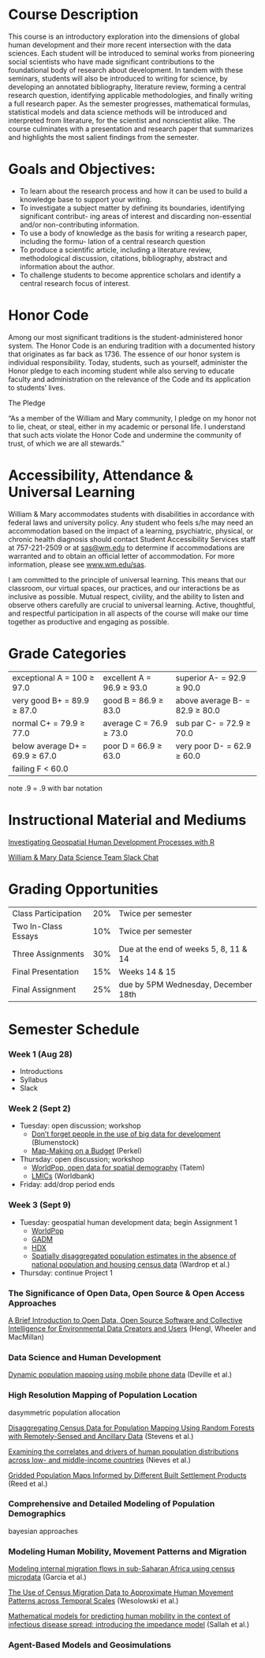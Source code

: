 # Course Description  

This course is an introductory exploration into the dimensions of global human development and their more recent intersection with the data sciences. Each student will be introduced to seminal works from pioneering social scientists who have made significant contributions to the foundational body of research about development. In tandem with these seminars, students will also be introduced to writing for science, by developing an annotated bibliography, literature review, forming a central research question, identifying applicable methodologies, and finally writing a full research paper. As the semester progresses, mathematical formulas, statistical models and data science methods will be introduced and interpreted from literature, for the scientist and nonscientist alike. The course culminates with a presentation and research paper that summarizes and highlights the most salient findings from the semester.

# Goals and Objectives:
- To learn about the research process and how it can be used to build a knowledge base to support your writing.
- To investigate a subject matter by defining its boundaries, identifying significant contribut- ing areas of interest and discarding non-essential and/or non-contributing information.
- To use a body of knowledge as the basis for writing a research paper, including the formu- lation of a central research question
- To produce a scientific article, including a literature review, methodological discussion, citations, bibliography, abstract and information about the author.
- To challenge students to become apprentice scholars and identify a central research focus of interest.

# Honor Code
Among our most significant traditions is the student-administered honor system. The Honor Code is an enduring tradition with a documented history that originates as far back as 1736. The essence of our honor system is individual responsibility. Today, students, such as yourself, administer the Honor pledge to each incoming student while also serving to educate faculty and administration on the relevance of the Code and its application to students’ lives.

The Pledge

“As a member of the William and Mary community, I pledge on my honor not to lie, cheat, or steal, either in my academic or personal life. I understand that such acts violate the Honor Code and undermine the community of trust, of which we are all stewards.”

# Accessibility, Attendance & Universal Learning
William & Mary accommodates students with disabilities in accordance with federal laws and university policy. Any student who feels s/he may need an accommodation based on the impact of a learning, psychiatric, physical, or chronic health diagnosis should contact Student Accessibility Services staff at 757-221-2509 or at sas@wm.edu to determine if accommodations are warranted and to obtain an official letter of accommodation. For more information, please see www.wm.edu/sas.

I am committed to the principle of universal learning. This means that our classroom, our virtual spaces, our practices, and our interactions be as inclusive as possible. Mutual respect, civility, and the ability to listen and observe others carefully are crucial to universal learning. Active, thoughtful, and respectful participation in all aspects of the course will make our time together as productive and engaging as possible.

# Grade Categories

|    |    |    |
| --- | --- | --- |
| exceptional A = 100 ≥ 97.0 |  excellent A = 96.9 ≥ 93.0 |  superior A- = 92.9 ≥ 90.0 |
| very good B+ = 89.9 ≥ 87.0 |  good B = 86.9 ≥ 83.0 |  above average B- = 82.9 ≥ 80.0 |
| normal C+ = 79.9 ≥ 77.0 |  average C = 76.9 ≥ 73.0 |  sub par C- = 72.9 ≥ 70.0 |
| below average D+ = 69.9 ≥ 67.0 |  poor D = 66.9 ≥ 63.0 |  very poor D- = 62.9 ≥ 60.0 |
| failing F < 60.0 |

note .9 = .9 with bar notation

# Instructional Material and Mediums

<a href = "https://tyzao.gitbook.io/geodatasci/">Investigating Geospatial Human Development Processes with R</a>

<a href = "https://join.slack.com/t/wmdsi/shared_invite/enQtNjUwNTIwMTk1MzYwLTkzZjEzYmQ5NmVjMjUxNDUyMjRiODlkMDZmNTQzYmVkMjZlMTU3NTEzYWY2MjM0MmU5MmU5YjJiNTcyMjJiYmM"> William & Mary Data Science Team Slack Chat</a>

# Grading Opportunities

|    |    |    |
| --- | --- | --- |
| Class Participation | 20% | Twice per semester |
| Two In-Class Essays | 10% | Twice per semester |
| Three Assignments | 30% | Due at the end of weeks 5, 8, 11 & 14 |
| Final Presentation | 15% | Weeks 14 & 15 |
| Final Assignment | 25% | due by 5PM Wednesday, December 18th |

# Semester Schedule

### Week 1 (Aug 28)
- Introductions
- Syllabus
- Slack

### Week 2 (Sept 2)
- Tuesday: open discussion; workshop
  - <a href = "https://www.nature.com/magazine-assets/d41586-018-06215-5/d41586-018-06215-5.pdf">Don’t forget people in the use of big data for development</a> (Blumenstock)
  - <a href = "https://www.nature.com/magazine-assets/d41586-018-05331-6/d41586-018-05331-6.pdf">Map-Making on a Budget</a> (Perkel)
- Thursday: open discussion; workshop
  - <a href = "https://www.nature.com/articles/sdata20174"> WorldPop, open data for spatial demography</a> (Tatem)
  - <a href = "https://datahelpdesk.worldbank.org/knowledgebase/articles/906519"> LMICs</a> (Worldbank)
- Friday: add/drop period ends

### Week 3 (Sept 9) 
- Tuesday: geospatial human development data; begin Assignment 1
  - <a href = "https://www.worldpop.org/"> WorldPop</a>
  - <a href = "https://www.gadm.org"> GADM</a>
  - <a href = "https://data.humdata.org"> HDX</a>
  - <a href = "https://www.pnas.org/content/pnas/115/14/3529.full.pdf">Spatially disaggregated population estimates
in the absence of national population and housing census data</a> (Wardrop et al.)
- Thursday: continue Project 1





### The Significance of Open Data, Open Source & Open Access Approaches

<a href = "https://peerj.com/preprints/27127.pdf">A Brief Introduction to
Open Data, Open Source Software and Collective Intelligence for Environmental Data Creators and Users</a> (Hengl, Wheeler and MacMillan)



### Data Science and Human Development



<a href = "https://www.pnas.org/content/pnas/111/45/15888.full.pdf">Dynamic population mapping using mobile phone data</a> (Deville et al.)



### High Resolution Mapping of Population Location 

dasymmetric population allocation  

<a href = "https://journals.plos.org/plosone/article/file?id=10.1371/journal.pone.0107042&type=printable">Disaggregating Census Data for Population Mapping Using Random Forests with Remotely-Sensed and Ancillary Data</a> (Stevens et al.)

<a href = "https://www.ncbi.nlm.nih.gov/pmc/articles/PMC5746564/pdf/rsif20170401.pdf">Examining the correlates and drivers of human population distributions across low- and middle-income countries</a> (Nieves et al.)

<a href = "https://res.mdpi.com/data/data-03-00033/article_deploy/data-03-00033.pdf?filename=&attachment=1">Gridded Population Maps Informed by Different Built Settlement Products</a> (Reed et al.)

### Comprehensive and Detailed Modeling of Population Demographics 

bayesian approaches

### Modeling Human Mobility, Movement Patterns and Migration

<a href = "https://watermark.silverchair.com/mnu036.pdf?token=AQECAHi208BE49Ooan9kkhW_Ercy7Dm3ZL_9Cf3qfKAc485ysgAAAkcwggJDBgkqhkiG9w0BBwagggI0MIICMAIBADCCAikGCSqGSIb3DQEHATAeBglghkgBZQMEAS4wEQQMoHpG0qDniGQ7ra_xAgEQgIIB-gj0CO_NrlHc2CUmzcFRHJI5VyyVuqCWjFE4ycPv_bQI-IIg4o2Y7e2YHtXv38M1O5AVjlaL8nyprWJ16hhdq-j8LsqJQB5LxXYf5LimJLCC36ntWmRIAZgp5GmqcQlaUYznqjSuY-wW2kH8dRaFeF__UCJD15jVbyaameFHQgfALU2KZlwovzgSbMSpDOe_aSE0WdbZe0Jmx9UbUSG9aNi1Q0Y2MHekva978D5SCAkWnVhpEF2EMygC-PRDZRNlK_aTCHP3SvD3NwnwjcZBmK2IUnUchBGOdjtHCzMcdip627vD4RmtsfwnM2IblIHWDpI6URhaIoGwoafaOLQUgeN75Y2oNPbLvxDqlbB3DasKBnvMLgFBpDekGrOMJKE7CH2urLFgZxiQfUPPMFTcN9A3c74XKDk1zilggfH3fBDWlyuHD0cbQNB3Nhz4DtaGJu4c0fzaCePqMYMwayffbuQpxZfRhciH1feOtc4Ep68SDG7ZdkwcIWGBHRXWkd4yfPoPqnoGAfCxTWNWTKqJmOnMBQu7247JYqcyN5JcvadvIO1wkC5_UfbvUAzJacKq0oXBivsbFOWQicJbt7QWanaaWzhc2LyEqtaw2HcS-tZVog-E8BRDxuLHYtcS8bZsLb1WAzesQ_ujMOTsbBSMt0KZs7XaOSkkGWN1">Modeling internal migration flows in sub-Saharan Africa using census microdata</a> (Garcia et al.)

<a href = "https://journals.plos.org/plosone/article/file?id=10.1371/journal.pone.0052971&type=printable">The Use of Census Migration Data to Approximate Human Movement Patterns across Temporal Scales</a> (Wesolowski et al.)

<a href = "https://ij-healthgeographics.biomedcentral.com/track/pdf/10.1186/s12942-017-0115-7">Mathematical models for predicting human mobility in the context of infectious disease spread: introducing the impedance model</a> (Sallah et al.)

### Agent-Based Models and Geosimulations

